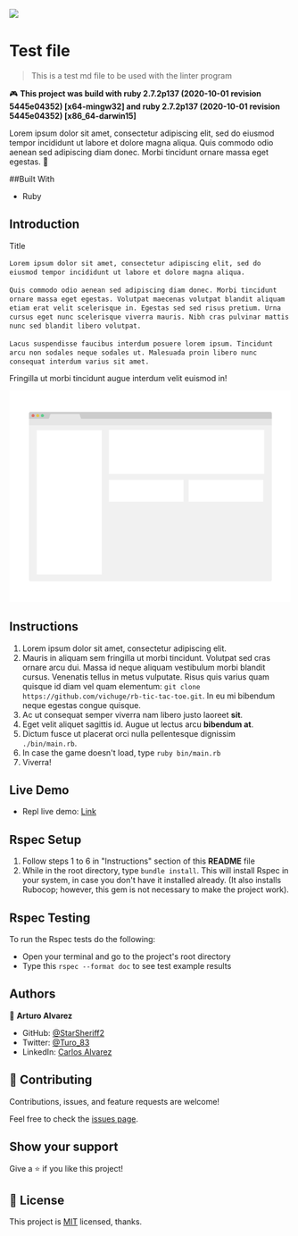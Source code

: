 ![](https://img.shields.io/badge/Microverse-blueviolet)

# Test file

> This is a test md file to be used with the linter program

🎮
**This project was build with ruby 2.7.2p137 (2020-10-01 revision 5445e04352) [x64-mingw32] and ruby 2.7.2p137 (2020-10-01 revision 5445e04352) [x86_64-darwin15]**

Lorem ipsum dolor sit amet, consectetur adipiscing elit, sed do eiusmod tempor incididunt ut labore et dolore magna aliqua. Quis commodo odio aenean sed adipiscing diam donec. Morbi tincidunt ornare massa eget egestas. 🙂

##Built With

- Ruby

## Introduction

Title

    Lorem ipsum dolor sit amet, consectetur adipiscing elit, sed do eiusmod tempor incididunt ut labore et dolore magna aliqua.

    Quis commodo odio aenean sed adipiscing diam donec. Morbi tincidunt ornare massa eget egestas. Volutpat maecenas volutpat blandit aliquam etiam erat velit scelerisque in. Egestas sed sed risus pretium. Urna cursus eget nunc scelerisque viverra mauris. Nibh cras pulvinar mattis nunc sed blandit libero volutpat.

    Lacus suspendisse faucibus interdum posuere lorem ipsum. Tincidunt arcu non sodales neque sodales ut. Malesuada proin libero nunc consequat interdum varius sit amet.

Fringilla ut morbi tincidunt augue interdum velit euismod in!

![How to win](./app_screenshot.png)

## Instructions

1. Lorem ipsum dolor sit amet, consectetur adipiscing elit.
2. Mauris in aliquam sem fringilla ut morbi tincidunt. Volutpat sed cras ornare arcu dui. Massa id neque aliquam vestibulum morbi blandit cursus. Venenatis tellus in metus vulputate. Risus quis varius quam quisque id diam vel quam elementum: `git clone https://github.com/vichuge/rb-tic-tac-toe.git`. In eu mi bibendum neque egestas congue quisque.
3. Ac ut consequat semper viverra nam libero justo laoreet **sit**.
4. Eget velit aliquet sagittis id. Augue ut lectus arcu **bibendum at**.
7. Dictum fusce ut placerat orci nulla pellentesque dignissim `./bin/main.rb`.
8. In case the game doesn't load, type `ruby bin/main.rb`
9. Viverra!

## Live Demo

- Repl live demo: [Link](https://repl.it/@StarSheriff2/Tic-Tac-Toe-Ruby-Project)

## Rspec Setup

1. Follow steps 1 to 6 in "Instructions" section of this **README** file
2. While in the root directory, type `bundle install`. This will install Rspec in your system, in case you don't have it installed already. (It also installs Rubocop; however, this gem is not necessary to make the project work).

## Rspec Testing

To run the Rspec tests do the following:
- Open your terminal and go to the project's root directory
- Type this `rspec --format doc` to see test example results

## Authors

👤 **Arturo Alvarez**

- GitHub: [@StarSheriff2](https://github.com/StarSheriff2)
- Twitter: [@Turo_83](https://twitter.com/Turo_83)
- LinkedIn: [Carlos Alvarez](https://www.linkedin.com/in/carlosalvarezveroy/)

## 🤝 Contributing

Contributions, issues, and feature requests are welcome!

Feel free to check the [issues page](https://github.com/StarSheriff2/Using-RSpec-to-Test-Projects/issues).

## Show your support

Give a ⭐️ if you like this project!

## 📝 License

This project is [MIT](https://github.com/vichuge/ruby_enumerables/blob/main/LICENSE) licensed, thanks.
